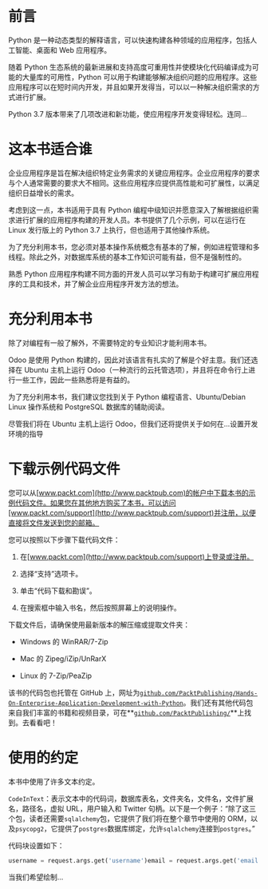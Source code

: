 # 前言

Python 是一种动态类型的解释语言，可以快速构建各种领域的应用程序，包括人工智能、桌面和 Web 应用程序。

随着 Python 生态系统的最新进展和支持高度可重用性并使模块化代码编译成为可能的大量库的可用性，Python 可以用于构建能够解决组织问题的应用程序。这些应用程序可以在短时间内开发，并且如果开发得当，可以以一种解决组织需求的方式进行扩展。

Python 3.7 版本带来了几项改进和新功能，使应用程序开发变得轻松。连同...

# 这本书适合谁

企业应用程序是旨在解决组织特定业务需求的关键应用程序。企业应用程序的要求与个人通常需要的要求大不相同。这些应用程序应提供高性能和可扩展性，以满足组织日益增长的需求。

考虑到这一点，本书适用于具有 Python 编程中级知识并愿意深入了解根据组织需求进行扩展的应用程序构建的开发人员。本书提供了几个示例，可以在运行在 Linux 发行版上的 Python 3.7 上执行，但也适用于其他操作系统。

为了充分利用本书，您必须对基本操作系统概念有基本的了解，例如进程管理和多线程。除此之外，对数据库系统的基本工作知识可能有益，但不是强制性的。

熟悉 Python 应用程序构建不同方面的开发人员可以学习有助于构建可扩展应用程序的工具和技术，并了解企业应用程序开发方法的想法。

# 充分利用本书

除了对编程有一般了解外，不需要特定的专业知识才能利用本书。

Odoo 是使用 Python 构建的，因此对该语言有扎实的了解是个好主意。我们还选择在 Ubuntu 主机上运行 Odoo（一种流行的云托管选项），并且将在命令行上进行一些工作，因此一些熟悉将是有益的。

为了充分利用本书，我们建议您找到关于 Python 编程语言、Ubuntu/Debian Linux 操作系统和 PostgreSQL 数据库的辅助阅读。

尽管我们将在 Ubuntu 主机上运行 Odoo，但我们还将提供关于如何在...设置开发环境的指导

# 下载示例代码文件

您可以从[www.packt.com](http://www.packtpub.com)的帐户中下载本书的示例代码文件。如果您在其他地方购买了本书，可以访问[www.packt.com/support](http://www.packtpub.com/support)并注册，以便直接将文件发送到您的邮箱。

您可以按照以下步骤下载代码文件：

1.  在[www.packt.com](http://www.packtpub.com/support)上登录或注册。

1.  选择“支持”选项卡。

1.  单击“代码下载和勘误”。

1.  在搜索框中输入书名，然后按照屏幕上的说明操作。

下载文件后，请确保使用最新版本的解压缩或提取文件夹：

+   Windows 的 WinRAR/7-Zip

+   Mac 的 Zipeg/iZip/UnRarX

+   Linux 的 7-Zip/PeaZip

该书的代码包也托管在 GitHub 上，网址为[`github.com/PacktPublishing/Hands-On-Enterprise-Application-Development-with-Python`](https://github.com/PacktPublishing/Hands-On-Enterprise-Application-Development-with-Python)。我们还有其他代码包来自我们丰富的书籍和视频目录，可在**[`github.com/PacktPublishing/`](https://github.com/PacktPublishing/)**上找到。去看看吧！

# 使用的约定

本书中使用了许多文本约定。

`CodeInText`：表示文本中的代码词，数据库表名，文件夹名，文件名，文件扩展名，路径名，虚拟 URL，用户输入和 Twitter 句柄。以下是一个例子：“除了这三个包，读者还需要`sqlalchemy`包，它提供了我们将在整个章节中使用的 ORM，以及`psycopg2`，它提供了`postgres`数据库绑定，允许`sqlalchemy`连接到`postgres`。”

代码块设置如下：

```py
username = request.args.get('username')email = request.args.get('email')password = request.args.get('password')user_record = User(username=username, email=email, password=password)
```

当我们希望绘制...
